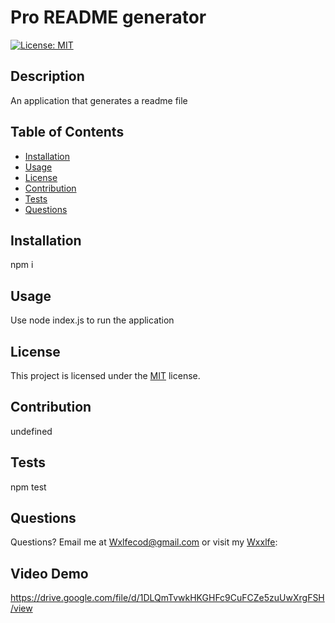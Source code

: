 # Pro README generator
[![License: MIT](https://img.shields.io/badge/License-MIT-yellow.svg)](https://opensource.org/licenses/MIT)
## Description
An application that generates a readme file
## Table of Contents
* [Installation](#installation)
* [Usage](#usage)
* [License](#license)
* [Contribution](#contribution)
* [Tests](#tests)
* [Questions](#questions)
     
## Installation
npm i
  
## Usage
Use node index.js to run the application
  
## License
This project is licensed under the [MIT](https://opensource.org/licenses/MIT) license.
  
## Contribution
undefined
  
## Tests
npm test
  
## Questions
Questions?  Email me at Wxlfecod@gmail.com or visit my [Wxxlfe](GitHub):

## Video Demo
https://drive.google.com/file/d/1DLQmTvwkHKGHFc9CuFCZe5zuUwXrgFSH/view